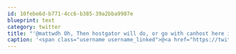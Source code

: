 ```yaml
---
id: 10febe6d-b771-4cc6-b385-39a2bba9987e
blueprint: text
category: twitter
title: "'@mattwdh Oh, Then hostgator will do, or go with canhost here in Kelowna: canhost.ca/shared_hosting…"
caption: '<span class="username username_linked">@<a href="https://twitter.com/mattwdh" title="Matt Helm">mattwdh</a></span> Oh, Then hostgator will do, or go with canhost here in Kelowna: <a href="http://www.canhost.ca/shared_hosting.php?os=windows" title="http://www.canhost.ca/shared_hosting.php?os=windows" class="link link_untco">canhost.ca/shared_hosting…</a>'
---
```

